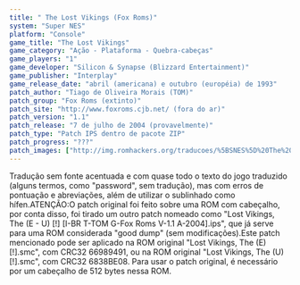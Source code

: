 ```yaml
---
title: " The Lost Vikings (Fox Roms)"
system: "Super NES"
platform: "Console"
game_title: "The Lost Vikings"
game_category: "Ação - Plataforma - Quebra-cabeças"
game_players: "1"
game_developer: "Silicon & Synapse (Blizzard Entertainment)"
game_publisher: "Interplay"
game_release_date: "abril (americana) e outubro (européia) de 1993"
patch_author: "Tiago de Oliveira Morais (TOM)"
patch_group: "Fox Roms (extinto)"
patch_site: "http://www.foxroms.cjb.net/ (fora do ar)"
patch_version: "1.1"
patch_release: "7 de julho de 2004 (provavelmente)"
patch_type: "Patch IPS dentro de pacote ZIP"
patch_progress: "???"
patch_images: ["http://img.romhackers.org/traducoes/%5BSNES%5D%20The%20Lost%20Vikings%20-%20Fox%20Roms%20-%201.png","http://img.romhackers.org/traducoes/%5BSNES%5D%20The%20Lost%20Vikings%20-%20Fox%20Roms%20-%202.png","http://img.romhackers.org/traducoes/%5BSNES%5D%20The%20Lost%20Vikings%20-%20Fox%20Roms%20-%203.png"]
---
```

Tradução sem fonte acentuada e com quase todo o texto do jogo traduzido (alguns termos, como "password", sem tradução), mas com erros de pontuação e abreviações, além de utilizar o sublinhado como hífen.ATENÇÃO:O patch original foi feito sobre uma ROM com cabeçalho, por conta disso, foi tirado um outro patch nomeado como "Lost Vikings, The (E - U) [!] [I-BR T-TOM G-Fox Roms V-1.1 A-2004].ips", que já serve para uma ROM considerada "good dump" (sem modificações).Este patch mencionado pode ser aplicado na ROM original "Lost Vikings, The (E) [!].smc", com CRC32 66989491, ou na ROM original "Lost Vikings, The (U) [!].smc", com CRC32 6838BE08. Para usar o patch original, é necessário por um cabeçalho de 512 bytes nessa ROM.